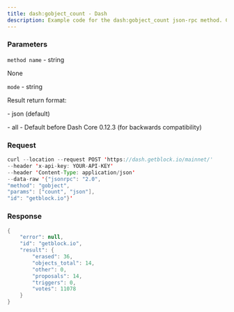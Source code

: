 ```yaml
---
title: dash:gobject_count - Dash
description: Example code for the dash:gobject_count json-rpc method. Сomplete guide on how to use dash:gobject_count json-rpc in GetBlock.io Web3 documentation.
---
```


### Parameters


`method name` - string

None

`mode` - string

Result return format:

\- json (default)

\- all - Default before Dash Core 0.12.3 (for backwards compatibility)

### Request

``` java
curl --location --request POST 'https://dash.getblock.io/mainnet/' 
--header 'x-api-key: YOUR-API-KEY' 
--header 'Content-Type: application/json' 
--data-raw '{"jsonrpc": "2.0",
"method": "gobject",
"params": ["count", "json"],
"id": "getblock.io"}'
```

###  Response

``` java
{
    "error": null,
    "id": "getblock.io",
    "result": {
        "erased": 36,
        "objects_total": 14,
        "other": 0,
        "proposals": 14,
        "triggers": 0,
        "votes": 11078
    }
}
```

